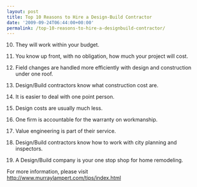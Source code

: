 ```yaml
---
layout: post
title: Top 10 Reasons to Hire a Design-Build Contractor
date: '2009-09-24T06:44:00+00:00'
permalink: /top-10-reasons-to-hire-a-designbuild-contractor/
---
```

10. They will work within your budget.

9. You know up front, with no obligation, how much your project will cost.

8. Field changes are handled more <span id="SPELLING_ERROR_0" class="blsp-spelling-corrected">efficiently</span> with design and construction under one roof.

7. Design/Build contractors know what construction cost are.

6. It is easier to deal with one point person.

5. Design costs are usually much less.

4. One firm is accountable for the warranty on workmanship.

3. Value engineering is part of their service.

2. Design/Build contractors know how to work with city planning and inspectors.

1. A Design/Build company is your one stop shop for home remodeling.

For more information, please visit <a href="http://www.murraylampert.com/tips/index.html">http://www.murraylampert.com/tips/index.html</a>

